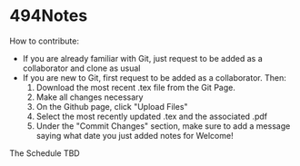 # 494Notes

How to contribute:
* If you are already familiar with Git, just request to be added as a collaborator and clone as usual
* If you are new to Git, first request to be added as a collaborator. Then:
  1. Download the most recent .tex file from the Git Page.
  2. Make all changes necessary
  3. On the Github page, click "Upload Files"
  4. Select the most recently updated .tex and the associated .pdf
  5. Under the "Commit Changes" section, make sure to add a message saying what date you just added notes for
Welcome!

The Schedule
 TBD
